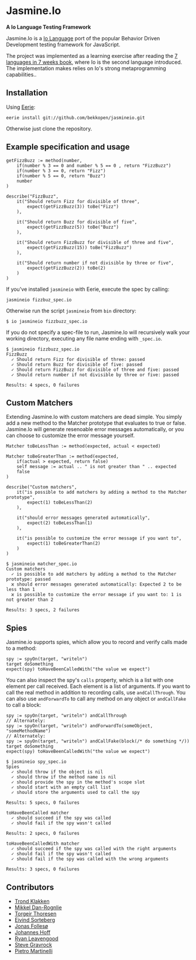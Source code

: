 # Jasmine.Io
**A Io Language Testing Framework**

Jasmine.Io is a [Io Language](http://www.iolanguage.com) port of the popular Behavior Driven Development testing framework for JavaScript.

The project was implemented as a learning exercise after reading the [7 languages in 7 weeks book](http://pragprog.com/book/btlang/seven-languages-in-seven-weeks), where Io is the second language introduced. The implementation makes relies on Io's strong metaprogramming capabilities..

## Installation

Using [Eerie](https://github.com/AlesTsurko/eerie):

```
eerie install git://github.com/bekkopen/jasmineio.git
```

Otherwise just clone the repository.

## Example specification and usage ##
```Io
getFizzBuzz := method(number,
	if(number % 3 == 0 and number % 5 == 0 , return "FizzBuzz")
	if(number % 3 == 0, return "Fizz")
	if(number % 5 == 0, return "Buzz")
	number
)

describe("FizzBuzz",
	it("Should return Fizz for divisible of three",
		expect(getFizzBuzz(3)) toBe("Fizz")
	),

	it("Should return Buzz for divisible of five",
		expect(getFizzBuzz(5)) toBe("Buzz")
	),

	it("Should return FizzBuzz for divisible of three and five",
		expect(getFizzBuzz(15)) toBe("FizzBuzz")
	),

	it("Should return number if not divisible by three or five",
		expect(getFizzBuzz(2)) toBe(2)
	)
)
```

If you've installed `jasmineio` with Eerie, execute the spec by calling:
```
jasmineio fizzbuz_spec.io
```

Otherwise run the script `jasmineio` from `bin` directory:
```
$ io jasmineio fizzbuzz_spec.io
```
If you do not specify a spec-file to run, Jasmine.Io will recursively walk your working directory, executing any file name ending with ``_spec.io``.

```
$ jasmineio fizzbuzz_spec.io 
FizzBuzz
  ✓ Should return Fizz for divisible of three: passed
  ✓ Should return Buzz for divisible of five: passed
  ✓ Should return FizzBuzz for divisible of three and five: passed
  ✓ Should return number if not divisible by three or five: passed

Results: 4 specs, 0 failures
```

## Custom Matchers ##
Extending Jasmine.Io with custom matchers are dead simple. You simply add a new method to the Matcher prototype that evaluates to true or false. Jasmine.Io will generate resenoable error messages automatically, or you can choose to customize the error message yourself.

```Io
Matcher toBeLessThan := method(expected, actual < expected)

Matcher toBeGreaterThan := method(expected,
	if(actual > expected, return false)
	self message := actual .. " is not greater than " .. expected
	false
)

describe("Custom matchers",
	it("is possible to add matchers by adding a method to the Matcher prototype",
		expect(1) toBeLessThan(2)		
	),	

	it("should error messages generated automatically",
		expect(2) toBeLessThan(1)
	),

	it("is possible to customize the error message if you want to",
		expect(1) toBeGreaterThan(2)
	)
)
```

```
$ jasmineio matcher_spec.io 
Custom matchers
  ✓ is possible to add matchers by adding a method to the Matcher prototype: passed
  ϰ should error messages generated automatically: Expected 2 to be less than 1
  ϰ is possible to customize the error message if you want to: 1 is not greater than 2

Results: 3 specs, 2 failures
```

## Spies ##
Jasmine.io supports spies, which allow you to record and verify calls made to a method:

```io
spy := spyOn(target, "writeln")
target doSomething
expect(spy) toHaveBeenCalledWith("the value we expect")
```

You can also inspect the spy's `calls` property, which is a list with one element per call received. Each element is a list of arguments. If you want to call the real method in addition to recording calls, use `andCallThrough`. You can also use `andForwardTo` to call any method on any object or `andCallFake` to call a block:

```io
spy := spyOn(target, "writeln") andCallThrough
// Alternately:
spy := spyOn(target, "writeln") andForwardTo(someObject, "someMethodName")
// Alternately:
spy := spyOn(target, "writeln") andCallFake(block(/* do something */))
target doSomething 
expect(spy) toHaveBeenCalledWith("the value we expect")
```

```
$ jasmineio spy_spec.io 
Spies
  ✓ should throw if the object is nil
  ✓ should throw if the method name is nil
  ✓ should provide the spy in the method's scope slot
  ✓ should start with an empty call list
  ✓ should store the arguments used to call the spy

Results: 5 specs, 0 failures

toHaveBeenCalled matcher
  ✓ should succeed if the spy was called
  ✓ should fail if the spy wasn't called

Results: 2 specs, 0 failures

toHaveBeenCalledWith matcher
  ✓ should succeed if the spy was called with the right arguments
  ✓ should fail if the spy wasn't called
  ✓ should fail if the spy was called with the wrong arguments

Results: 3 specs, 0 failures
```

## Contributors ##
- [Trond Klakken](https://twitter.com/trondkla)
- [Mikkel Dan-Rognlie](https://twitter.com/mikkelbd/)
- [Torgeir Thoresen](https://twitter.com/torgeir)
- [Eivind Sorteberg](https://twitter.com/sorteberg)
- [Jonas Follesø](https://twitter.com/follesoe)
- [Johannes Hoff](http://johanneshoff.com/)
- [Ryan Leavengood](https://twitter.com/leavengood)
- [Steve Gravrock](https://github.com/sgravrock)
- [Pietro Martinelli](http://javapeanuts.blogspot.no/)
